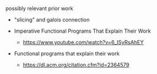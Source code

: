 

possibly relevant prior work
 * "slicing" and galois connection

 * Imperative Functional Programs That Explain Their Work
   * https://www.youtube.com/watch?v=6_ISyRsAhEY

 * Functional programs that explain their work
   * https://dl.acm.org/citation.cfm?id=2364579
